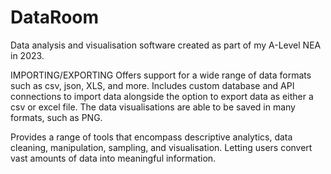 # DataRoom
Data analysis and visualisation software created as part of my A-Level NEA in 2023. 

IMPORTING/EXPORTING
Offers support for a wide range of data formats such as csv, json, XLS, and more. Includes custom database and API connections to import data alongside the option to export data as either a csv or excel file. The data visualisations are able to be saved in many formats, such as PNG.

Provides a range of tools that encompass descriptive analytics, data cleaning, manipulation, sampling, and visualisation. Letting users convert vast amounts of data into meaningful information.
